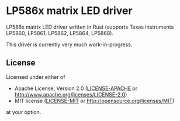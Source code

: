 # LP586x matrix LED driver

LP586x matrix LED driver written in Rust (supports Texas Instruments LP5860,
LP5861, LP5862, LP5864, LP5868).

This driver is currently very much work-in-progress.

## License
Licensed under either of

- Apache License, Version 2.0 ([LICENSE-APACHE](LICENSE-APACHE) or http://www.apache.org/licenses/LICENSE-2.0)
- MIT license ([LICENSE-MIT](LICENSE-MIT) or http://opensource.org/licenses/MIT)

at your option.

